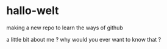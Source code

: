 # hallo-welt
making a new repo to learn the ways of github

a little bit about me ? why would you ever want to know that ? 
